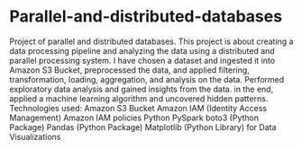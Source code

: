 # Parallel-and-distributed-databases
Project of parallel and distributed databases.
This project is about creating a data processing pipeline and analyzing the data using a distributed and parallel processing system.
I have chosen a dataset and ingested it into Amazon S3 Bucket, preprocessed the data, and applied filtering, transformation, loading, aggregation, and analysis on the data. 
Performed exploratory data analysis and gained insights from the data. in the end, applied a machine learning algorithm and uncovered hidden patterns.
Technologies used: Amazon S3 Bucket
                   Amazon IAM (Identity Access Management)
                   Amazon IAM policies 
                   Python
                   PySpark
                   boto3 (Python Package)
                   Pandas (Python Package)
                   Matplotlib (Python Library) for Data Visualizations
                   
                   
                   
